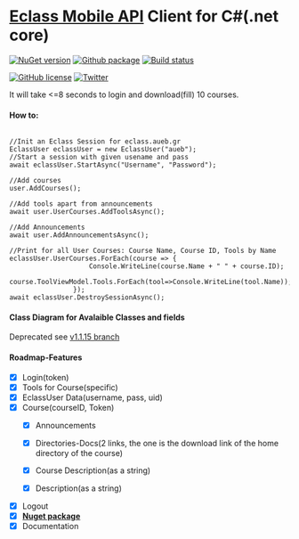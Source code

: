 # [Eclass Mobile API](https://dev.openeclass.org/projects/openeclass/wiki/%CE%A7%CF%81%CE%AE%CF%83%CE%B7_%CF%84%CE%BF%CF%85_Mobile_API) Client for C#(.net core)
[![NuGet version](https://badge.fury.io/nu/EclassApi.svg)](https://badge.fury.io/nu/EclassApi)
[![Github package](https://img.shields.io/badge/-Github%20package-lightgrey)](https://github.com/amoraitis/EclassMobileApi/packages)
[![Build status](https://ci.appveyor.com/api/projects/status/v0ef1a14et07k0td?svg=true)](https://ci.appveyor.com/project/amoraitis/eclassmobileapi)

[![GitHub license](https://img.shields.io/github/license/amoraitis/EclassMobileApi)](https://github.com/amoraitis/EclassMobileApi/blob/master/LICENSE)
[![Twitter](https://img.shields.io/twitter/url?style=social&url=https%3A%2F%2Fgithub.com%2Famoraitis%2FEclassMobileApi)](https://twitter.com/intent/tweet?text=Try%20out%20c%23%20api%20for%20%40AcademicGUNET%27s%20eclass:&url=https://github.com%2Famoraitis%2FEclassMobileApi)

It will take <=8 seconds to login and download(fill) 10 courses.

#### How to:

<pre><code class='language-cs'>
//Init an Eclass Session for eclass.aueb.gr
EclassUser eclassUser = new EclassUser("aueb");
//Start a session with given usename and pass
await eclassUser.StartAsync("Username", "Password");

//Add courses
user.AddCourses();

//Add tools apart from announcements
await user.UserCourses.AddToolsAsync();

//Add Announcements
await user.AddAnnouncementsAsync();

//Print for all User Courses: Course Name, Course ID, Tools by Name
eclassUser.UserCourses.ForEach(course => {
                    Console.WriteLine(course.Name + " " + course.ID);
                    course.ToolViewModel.Tools.ForEach(tool=>Console.WriteLine(tool.Name));
                });
await eclassUser.DestroySessionAsync();
</code></pre>

#### Class Diagram for Avalaible Classes and fields
Deprecated see [v1.1.15 branch](https://github.com/amoraitis/EclassMobileApi/tree/v1.1.15+improvements)

#### Roadmap-Features

- [x] Login(token)
- [x] Tools for Course(specific)
- [x] EclassUser Data(username, pass, uid)
- [x] Course(courseID, Token)
	- [x] Announcements

	- [x] Directories-Docs(2 links, the one is the download link of the home directory of the course)
    
    - [x] Course Description(as a string)
    
    - [x] Description(as a string)
- [x] Logout
- [x] [**Nuget package**](https://www.nuget.org/packages/EclassApi/)
- [x] Documentation
